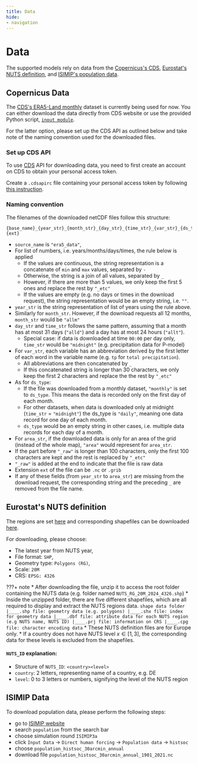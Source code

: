 ```yaml
---
title: Data
hide:
- navigation
---
```


# Data

The supported models rely on data from the [Copernicus's CDS](https://cds.climate.copernicus.eu/), [Eurostat's NUTS definition](https://ec.europa.eu/eurostat/en/web/products-manuals-and-guidelines/w/ks-gq-23-010), and [ISIMIP's population data](https://data.isimip.org/).

## Copernicus Data

The [CDS's ERA5-Land monthly](https://cds.climate.copernicus.eu/datasets/reanalysis-era5-land-monthly-means?tab=overview) dataset is currently being used for now. You can either download the data directly from CDS website or use the provided Python script, [`inout module`](reference/inout.md).

For the latter option, please set up the CDS API as outlined below and take note of the naming convention used for the downloaded files.

### Set up CDS API
To use  [CDS](https://cds.climate.copernicus.eu/) API for downloading data, you need to first create an account on CDS to obtain your personal access token.

Create a `.cdsapirc` file containing your personal access token by following [this instruction](https://cds.climate.copernicus.eu/how-to-api).

### Naming convention
The filenames of the downloaded netCDF files follow this structure:
```text linenums="0"
{base_name}_{year_str}_{month_str}_{day_str}_{time_str}_{var_str}_{ds_type}_{area_str}_raw.{ext}
```

* `source_name` is `"era5_data"`,
* For list of numbers, i.e. years/months/days/times, the rule below is applied
    * If the values are continuous, the string representation is a concatenate of `min` and `max` values, separated by `-`
    * Otherwise, the string is a join of all values, separated by `_`
    * However, if there are more than 5 values, we only keep the first 5 ones and replace the rest by `"_etc"`
    * If the values are empty (e.g. no days or times in the download request), the string representation would be an empty string, i.e. `""`.
* `year_str` is the string representation of list of years using the rule above.
* Similarly for `month_str`. However, if the download requests all 12 months, `month_str` would be `"allm"`
* `day_str` and `time_str` follows the same pattern, assuming that a month has at most 31 days (`"alld"`) and a day has at most 24 hours (`"allt"`).
    * Special case: if data is downloaded at time `00:00` per day only, `time_str` would be `"midnight"` (e.g. precipitation data for P-model)
* For `var_str`, each variable has an abbreviation derived by the first letter of each word in the variable name (e.g. `tp` for `total precipitation`).
    * All abbreviations are then concatenated by `_`
    * If this concatenated string is longer than 30 characters, we only keep the first 2 characters and replace the the rest by `"_etc"`
* As for `ds_type`:
    * If the file was downloaded from a monthly dataset, `"monthly"` is set to `ds_type`. This means the data is recorded only on the first day of each month.
    * For other datasets, when data is downloaded only at midnight (`time_str` = `"midnight"`) the ds_type is `"daily"`, meaning one data record for one day of each month.
    * `ds_type` would be an empty string in other cases, i.e. multiple data records for each day of a month.
* For `area_str`, if the downloaded data is only for an area of the grid (instead of the whole map), `"area"` would represent for `area_str`.
* If the part before `"_raw"` is longer than 100 characters, only the first 100 characters are kept and the rest is replaced by `"_etc"`
* `"_raw"` is added at the end to indicate that the file is raw data
* Extension `ext` of the file can be `.nc` or `.grib`
* If any of these fields (from `year_str` to `area_str`) are missing from the download request, the corresponding string and the preceding `_` are removed from the file name.

## Eurostat's NUTS definition 
The regions are set [here](https://ec.europa.eu/eurostat/en/web/products-manuals-and-guidelines/w/ks-gq-23-010) and corresponding shapefiles can be downloaded [here](https://ec.europa.eu/eurostat/web/gisco/geodata/statistical-units/territorial-units-statistics).

For downloading, please choose:

* The latest year from NUTS year,
* File format: `SHP`,
* Geometry type: `Polygons (RG)`,
* Scale: `20M`
* CRS: `EPSG: 4326`

???+ note
    * After downloading the file, unzip it to access the root folder containing the NUTS data (e.g. folder named `NUTS_RG_20M_2024_4326.shp`)
        * Inside the unzipped folder, there are five different shapefiles, which are all required to display and extract the NUTS regions data.
        ```
        shape data folder
        |____.shp file: geometry data (e.g. polygons)
        |____.shx file: index for geometry data
        |____.dbf file: attribute data for each NUTS region (e.g NUTS name, NUTS ID)
        |____.prj file: information on CRS
        |____.cpg file: character encoding data
        ```
    * These NUTS definition files are for Europe only.
    * If a country does not have NUTS level $x \in [1,3]$, the corresponding data for these levels is excluded from the shapefiles.

#### `NUTS_ID` explanation:
* Structure of `NUTS_ID`: `<country><level>`
* `country`: 2 letters, representing name of a country, e.g. DE
* `level`: 0 to 3 letters or numbers, signifying the level of the NUTS region

## ISIMIP Data
To download population data, please perform the following steps:

* go to [ISIMIP website](https://data.isimip.org/)
* search `population` from the search bar
* choose simulation round `ISIMIP3a`
* click `Input Data` -> `Direct human forcing` -> `Population data` -> `histsoc`
* choose `population_histsoc_30arcmin_annual`
* download file `population_histsoc_30arcmin_annual_1901_2021.nc`
